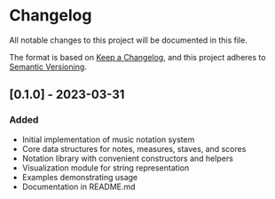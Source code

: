 # Changelog

All notable changes to this project will be documented in this file.

The format is based on [Keep a Changelog](https://keepachangelog.com/en/1.0.0/),
and this project adheres to [Semantic Versioning](https://semver.org/spec/v2.0.0.html).

## [0.1.0] - 2023-03-31

### Added

- Initial implementation of music notation system
- Core data structures for notes, measures, staves, and scores
- Notation library with convenient constructors and helpers
- Visualization module for string representation
- Examples demonstrating usage
- Documentation in README.md 